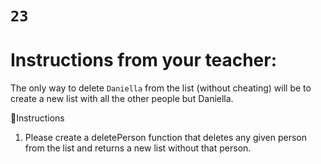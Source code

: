 # `23`
# Instructions from your teacher:
The only way to delete `Daniella` from the list (without cheating)
will be to create a new list with all the other people but Daniella.

📝Instructions
1. Please create a deletePerson function that deletes any given person from the list
 and returns a new list without that person.
